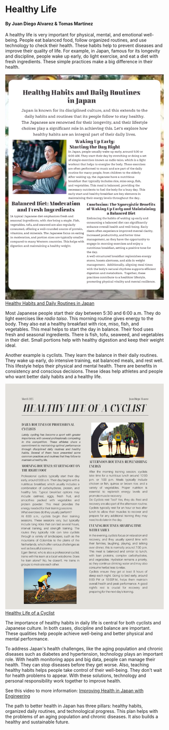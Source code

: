 # Healthy Life
#### By Juan Diego Alvarez & Tomas Martinez 

A healthy life is very important for physical, mental, and emotional well-being. People eat balanced food, follow organized routines, and use technology to check their health. These habits help to prevent diseases and improve their quality of life.
For example, in Japan, famous for its longevity and discipline, people wake up early, do light exercise, and eat a diet with fresh ingredients. These simple practices make a big difference in their health.

![Healthy Life in Japan](Japan.png)
[Healthy Habits and Daily Routines in Japan](Healthy_Habits_and_Daily_Routines_in_Japan.pdf)


Most Japanese people start their day between 5:30 and 6:00 a.m. They do light exercises like *radio taiso*. This morning routine gives energy to the body. They also eat a healthy breakfast with rice, miso, fish, and vegetables. This meal helps to start the day in balance. Their food uses fresh and seasonal ingredients. There is fish, tofu, seaweed, and vegetables in their diet. Small portions help with healthy digestion and keep their weight ideal.

Another example is cyclists. They learn the balance in their daily routines. They wake up early, do intensive training, eat balanced meals, and rest well. This lifestyle helps their physical and mental health. There are benefits in consistency and conscious decisions. These ideas help athletes and people who want better daily habits and a healthy life.

![Healthy Life of a Cyclist](Cyclists.png)
[Healthy Life of a Cyclist](Daily_Routines_of_Cyclists.pdf)

The importance of healthy habits in daily life is central for both cyclists and Japanese culture. In both cases, discipline and balance are important. These qualities help people achieve well-being and better physical and mental performance.

To address Japan's health challenges, like the aging population and chronic diseases such as diabetes and hypertension, technology plays an important role. With health monitoring apps and big data, people can manage their health. They can stop diseases before they get worse. Also, teaching healthy habits helps people take control of their well-being. They don't wait for health problems to appear. With these solutions, technology and personal responsibility work together to improve health.

See this video to more information: [Improving Health in Japan with Engineering](https://www.youtube.com/watch?v=UiHsaRanu-o)

The path to better health in Japan has three pillars: healthy habits, organized daily routines, and technological progress. This plan helps with the problems of an aging population and chronic diseases. It also builds a healthy and sustainable future.
